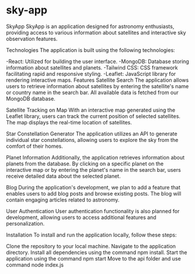 # sky-app
SkyApp
SkyApp is an application designed for astronomy enthusiasts, providing access to various information about satellites and interactive sky observation features.

Technologies
The application is built using the following technologies:

-React: Utilized for building the user interface.
-MongoDB: Database storing information about satellites and planets.
-Tailwind CSS: CSS framework facilitating rapid and responsive styling.
-Leaflet: JavaScript library for rendering interactive maps.
Features
Satellite Search
The application allows users to retrieve information about satellites by entering the satellite's name or country name in the search bar. All available data is fetched from our MongoDB database.

Satellite Tracking on Map
With an interactive map generated using the Leaflet library, users can track the current position of selected satellites. The map displays the real-time location of satellites.

Star Constellation Generator
The application utilizes an API to generate individual star constellations, allowing users to explore the sky from the comfort of their homes.

Planet Information
Additionally, the application retrieves information about planets from the database. By clicking on a specific planet on the interactive map or by entering the planet's name in the search bar, users receive detailed data about the selected planet.

Blog
During the application's development, we plan to add a feature that enables users to add blog posts and browse existing posts. The blog will contain engaging articles related to astronomy.

User Authentication
User authentication functionality is also planned for development, allowing users to access additional features and personalization.


Installation
To install and run the application locally, follow these steps:

Clone the repository to your local machine.
Navigate to the application directory.
Install all dependencies using the command npm install.
Start the application using the command npm start
Move to the api folder and use command node index.js
